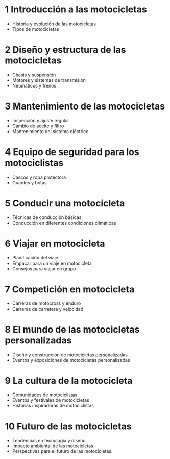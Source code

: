 # 1 Introducción a las motocicletas
- Historia y evolución de las motocicletas
- Tipos de motocicletas
# 2 Diseño y estructura de las motocicletas
- Chasis y suspensión
- Motores y sistemas de transmisión
- Neumáticos y frenos
# 3 Mantenimiento de las motocicletas
- Inspección y ajuste regular
- Cambio de aceite y filtro
- Mantenimiento del sistema eléctrico
# 4 Equipo de seguridad para los motociclistas
- Cascos y ropa protectora
- Guantes y botas
# 5 Conducir una motocicleta
- Técnicas de conducción básicas
- Conducción en diferentes condiciones climáticas
# 6 Viajar en motocicleta
- Planificación del viaje
- Empacar para un viaje en motocicleta
- Consejos para viajar en grupo
# 7 Competición en motocicleta
- Carreras de motocross y enduro
- Carreras de carretera y velocidad
# 8 El mundo de las motocicletas personalizadas
- Diseño y construcción de motocicletas personalizadas
- Eventos y exposiciones de motocicletas personalizadas
# 9 La cultura de la motocicleta
- Comunidades de motociclistas
- Eventos y festivales de motocicletas
- Historias inspiradoras de motociclistas
# 10 Futuro de las motocicletas
- Tendencias en tecnología y diseño
- Impacto ambiental de las motocicletas
- Perspectivas para el futuro de las motocicletas.
